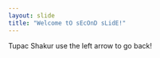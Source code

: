 ```yaml
---
layout: slide
title: "Welcome tO sEcOnD sLidE!"
---
```

Tupac Shakur
use the left arrow to go back!
